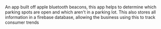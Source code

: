 An app built off apple bluetooth beacons, this app helps to determine which parking spots are open and which aren't in a parking lot. This also stores all information in a firebase database,
allowing the business using this to track consumer trends